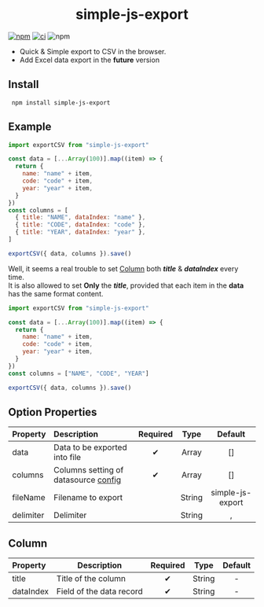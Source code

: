 # <div style="text-align:center;">simple-js-export</div>

[![npm](https://img.shields.io/npm/v/simple-js-export)](https://www.npmjs.com/package/simple-js-export)
[![ci](https://github.com/sanjayheaven/simple-js-export/actions/workflows/ci.yaml/badge.svg)](https://github.com/sanjayheaven/simple-js-export/actions/workflows/ci.yaml)
![npm](https://img.shields.io/npm/dw/simple-js-export)

- Quick & Simple export to CSV in the browser.
- Add Excel data export in the **future** version

## Install

```shell
 npm install simple-js-export
```

## Example

```js
import exportCSV from "simple-js-export"

const data = [...Array(100)].map((item) => {
  return {
    name: "name" + item,
    code: "code" + item,
    year: "year" + item,
  }
})
const columns = [
  { title: "NAME", dataIndex: "name" },
  { title: "CODE", dataIndex: "code" },
  { title: "YEAR", dataIndex: "year" },
]

exportCSV({ data, columns }).save()
```

Well, it seems a real trouble to set [Column](#Column) both **_title_** & **_dataIndex_** every time.  
It is also allowed to set **Only** the **_title_**, provided that each item in the **data** has the same format content.

```js
import exportCSV from "simple-js-export"

const data = [...Array(100)].map((item) => {
  return {
    name: "name" + item,
    code: "code" + item,
    year: "year" + item,
  }
})
const columns = ["NAME", "CODE", "YEAR"]

exportCSV({ data, columns }).save()
```

## Option Properties

| Property  | Description                                     | Required |  Type  |     Default      |
| :-------- | :---------------------------------------------- | :------: | :----: | :--------------: |
| data      | Data to be exported into file                   |    ✔     | Array  |        []        |
| columns   | Columns setting of datasource [config](#Column) |    ✔     | Array  |        []        |
| fileName  | Filename to export                              |          | String | simple-js-export |
| delimiter | Delimiter                                       |          | String |        ,         |

## Column

| Property  | Description              | Required | Type   | Default |
| :-------- | ------------------------ | :------: | ------ | :-----: |
| title     | Title of the column      |    ✔     | String |    -    |
| dataIndex | Field of the data record |    ✔     | String |    -    |
